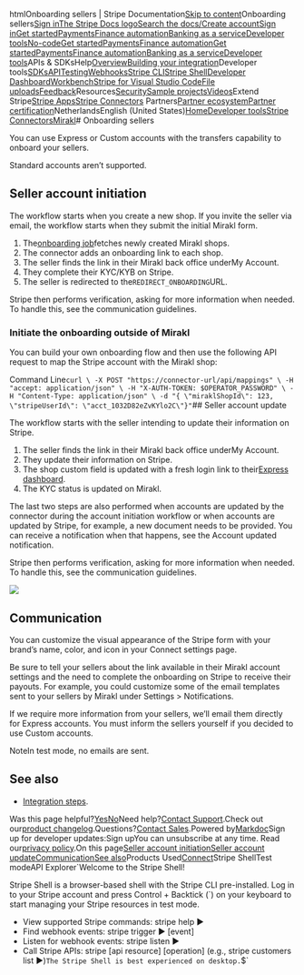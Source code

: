 htmlOnboarding sellers | Stripe Documentation[Skip to content](#main-content)Onboarding sellers[Sign in](https://dashboard.stripe.com/login?redirect=https%3A%2F%2Fdocs.stripe.com%2Fconnectors%2Fmirakl%2Fonboarding-sellers)[The Stripe Docs logo](/)[Search the docs/](#)[Create account](https://dashboard.stripe.com/register)[Sign in](https://dashboard.stripe.com/login?redirect=https%3A%2F%2Fdocs.stripe.com%2Fconnectors%2Fmirakl%2Fonboarding-sellers)[Get started](/get-started)[Payments](/payments)[Finance automation](/finance-automation)[Banking as a service](/financial-services)[Developer tools](/development)[No-code](/no-code)[Get started](/get-started)[Payments](/payments)[Finance automation](/finance-automation)[](#)[Get started](/get-started)[Payments](/payments)[Finance automation](/finance-automation)[Banking as a service](/financial-services)[Developer tools](/development)[](#)APIs & SDKsHelp[Overview](/docs/development)[Building your integration](#)Developer tools[SDKs](#)[API](#)[Testing](#)[Webhooks](#)[Stripe CLI](#)[Stripe Shell](#)[Developer Dashboard](#)[Workbench](#)[Stripe for Visual Studio Code](/docs/stripe-vscode)[File uploads](/docs/file-upload)[Feedback](/docs/dev-tools-csat)Resources[Security](#)[Sample projects](#)[Videos](#)Extend Stripe[Stripe Apps](#)[Stripe Connectors](#)
Partners[Partner ecosystem](/docs/partners)[Partner certification](/docs/partners/training-and-certification)NetherlandsEnglish (United States)[](#)[](#)[Home](/docs)[Developer tools](/docs/development)[Stripe Connectors](/docs/connectors)[Mirakl](/docs/connectors/mirakl)# Onboarding sellers

You can use Express or Custom accounts with the transfers capability to onboard your sellers.

Standard accounts aren’t supported.

## Seller account initiation

The workflow starts when you create a new shop. If you invite the seller via email, the workflow starts when they submit the initial Mirakl form.

1. The[onboarding job](/connectors/mirakl/reference#onboarding)fetches newly created Mirakl shops.
2. The connector adds an onboarding link to each shop.
3. The seller finds the link in their Mirakl back office underMy Account.
4. They complete their KYC/KYB on Stripe.
5. The seller is redirected to the`REDIRECT_ONBOARDING`URL.

Stripe then performs verification, asking for more information when needed. To handle this, see the communication guidelines.

### Initiate the onboarding outside of Mirakl

You can build your own onboarding flow and then use the following API request to map the Stripe account with the Mirakl shop:

Command Line`curl \
	-X POST "https://connector-url/api/mappings" \
	-H "accept: application/json" \
	-H "X-AUTH-TOKEN: $OPERATOR_PASSWORD" \
	-H "Content-Type: application/json" \
	-d "{ \"miraklShopId\": 123, \"stripeUserId\": \"acct_1032D82eZvKYlo2C\"}"`## Seller account update

The workflow starts with the seller intending to update their information on Stripe.

1. The seller finds the link in their Mirakl back office underMy Account.
2. They update their information on Stripe.
3. The shop custom field is updated with a fresh login link to their[Express dashboard](/connect/express-dashboard).
4. The KYC status is updated on Mirakl.

The last two steps are also performed when accounts are updated by the connector during the account initiation workflow or when accounts are updated by Stripe, for example, a new document needs to be provided. You can receive a notification when that happens, see the Account updated notification.

Stripe then performs verification, asking for more information when needed. To handle this, see the communication guidelines.

![](https://b.stripecdn.com/docs-statics-srv/assets/seller-account-update.952e89cdf275dc5c34146b87cd06b603.svg)

## Communication

You can customize the visual appearance of the Stripe form with your brand’s name, color, and icon in your Connect settings page.

Be sure to tell your sellers about the link available in their Mirakl account settings and the need to complete the onboarding on Stripe to receive their payouts. For example, you could customize some of the email templates sent to your sellers by Mirakl under Settings > Notifications.

If we require more information from your sellers, we’ll email them directly for Express accounts. You must inform the sellers yourself if you decided to use Custom accounts.

NoteIn test mode, no emails are sent.

## See also

- [Integration steps](/connectors/mirakl#integration-steps).

Was this page helpful?[Yes](#)[No](#)Need help?[Contact Support](https://support.stripe.com/).Check out our[product changelog](https://stripe.com/blog/changelog).Questions?[Contact Sales](https://stripe.com/contact/sales).Powered by[Markdoc](https://markdoc.dev)Sign up for developer updates:Sign upYou can unsubscribe at any time. Read our[privacy policy](https://stripe.com/privacy).On this page[Seller account initiation](#seller-account-initiation)[Seller account update](#seller-account-update)[Communication](#communication)[See also](#see-also)Products Used[Connect](/connect)Stripe ShellTest modeAPI Explorer[](https://stripe.com/docs/stripe-cli#install)`Welcome to the Stripe Shell!

Stripe Shell is a browser-based shell with the Stripe CLI pre-installed. Log in to your
Stripe account and press Control + Backtick (`) on your keyboard to start managing your Stripe
resources in test mode.

- View supported Stripe commands: stripe help ▶️
- Find webhook events: stripe trigger ▶️ [event]
- Listen for webhook events: stripe listen ▶
- Call Stripe APIs: stripe [api resource] [operation] (e.g., stripe customers list ▶️)`The Stripe Shell is best experienced on desktop.`$`